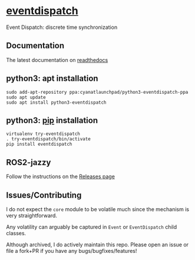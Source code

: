 # <a href="https://github.com/cyan-at/eventdispatch" target="_blank">eventdispatch</a>
Event Dispatch: discrete time synchronization

## Documentation

The latest documentation on <a href="https://eventdispatch.readthedocs.io/en/latest/" target="_blank">readthedocs</a>

## python3: apt installation
```
sudo add-apt-repository ppa:cyanatlaunchpad/python3-eventdispatch-ppa
sudo apt update
sudo apt install python3-eventdispatch
```

## python3: <a href="https://pypi.org/project/eventdispatch/" target="_blank">pip</a> installation
```
virtualenv try-eventdispatch
. try-eventdispatch/bin/activate
pip install eventdispatch
```

## ROS2-jazzy

Follow the instructions on the [Releases page](https://github.com/cyan-at/eventdispatch/releases/tag/ros2-jazzy)

## Issues/Contributing

I do not expect the `core` module to be volatile much since the mechanism is very straightforward.

Any volatility can arguably be captured in `Event` or `EventDispatch` child classes.

Although archived, I do actively maintain this repo. Please open an issue or file a fork+PR if you have any bugs/bugfixes/features!
